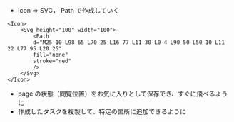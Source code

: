 - icon => SVG， Path で作成していく

```
<Icon>
    <Svg height="100" width="100">
        <Path
        d="M25 10 L98 65 L70 25 L16 77 L11 30 L0 4 L90 50 L50 10 L11 22 L77 95 L20 25"
        fill="none"
        stroke="red"
        />
    </Svg>
</Icon>
```

- page の状態（閲覧位置）をお気に入りとして保存でき、すぐに飛べるように
- 作成したタスクを複製して、特定の箇所に追加できるように
